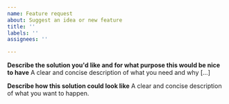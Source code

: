 ```yaml
---
name: Feature request
about: Suggest an idea or new feature
title: ''
labels: ''
assignees: ''

---
```


**Describe the solution you'd like and for what purpose this would be nice to have**
A clear and concise description of what you need and why [...]

**Describe how this solution could look like**
A clear and concise description of what you want to happen.
